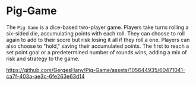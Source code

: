 # Pig-Game

The `Pig Game` is a dice-based two-player game. Players take turns rolling a six-sided die, accumulating points with each roll. They can choose to roll again to add to their score but risk losing it all if they roll a one. Players can also choose to "hold," saving their accumulated points. The first to reach a set point goal or a predetermined number of rounds wins, adding a mix of risk and strategy to the game.




https://github.com/GergesHany/Pig-Game/assets/105644935/60471041-ca7f-403a-ae3c-6fe263e63d14

